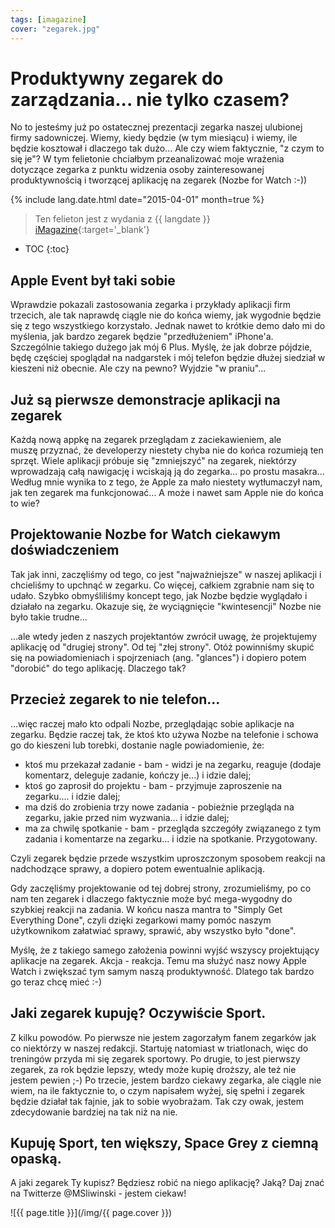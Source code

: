 ```yaml
---
tags: [imagazine]
cover: "zegarek.jpg"
---
```


# Produktywny zegarek do zarządzania... nie tylko czasem?

No to jesteśmy już po ostatecznej prezentacji zegarka naszej ulubionej firmy sadowniczej. Wiemy, kiedy będzie (w tym miesiącu) i wiemy, ile będzie kosztował i dlaczego tak dużo... Ale czy wiem faktycznie, "z czym to się je"? W tym felietonie chciałbym przeanalizować moje wrażenia dotyczące zegarka z punktu widzenia osoby zainteresowanej produktywnością i tworzącej aplikację na zegarek (Nozbe for Watch :-))

<!--More-->

{% include lang.date.html date="2015-04-01" month=true %}

> Ten felieton jest z wydania z {{ langdate }} [iMagazine](https://imagazine.pl){:target='_blank'}

* TOC
{:toc}

## Apple Event był taki sobie

Wprawdzie pokazali zastosowania zegarka i przykłady aplikacji firm trzecich, ale tak naprawdę ciągle nie do końca wiemy, jak wygodnie będzie się z tego wszystkiego korzystało. Jednak nawet to krótkie demo dało mi do myślenia, jak bardzo zegarek będzie "przedłużeniem" iPhone'a. Szczególnie takiego dużego jak mój 6 Plus. Myślę, że jak dobrze pójdzie, będę częściej spoglądał na nadgarstek i mój telefon będzie dłużej siedział w kieszeni niż obecnie. Ale czy na pewno? Wyjdzie "w praniu"...

## Już są pierwsze demonstracje aplikacji na zegarek

Każdą nową appkę na zegarek przeglądam z zaciekawieniem, ale muszę przyznać, że developerzy niestety chyba nie do końca rozumieją ten sprzęt. Wiele aplikacji próbuje się "zmniejszyć" na zegarek, niektórzy wprowadzają całą nawigację i wciskają ją do zegarka... po prostu masakra... Według mnie wynika to z tego, że Apple za mało niestety wytłumaczył nam, jak ten zegarek ma funkcjonować... A może i nawet sam Apple nie do końca to wie?

## Projektowanie Nozbe for Watch ciekawym doświadczeniem

Tak jak inni, zaczęliśmy od tego, co jest "najważniejsze" w naszej aplikacji i chcieliśmy to upchnąć w zegarku. Co więcej, całkiem zgrabnie nam się to udało. Szybko obmyśliliśmy koncept tego, jak Nozbe będzie wyglądało i działało na zegarku. Okazuje się, że wyciągnięcie "kwintesencji" Nozbe nie było takie trudne...

...ale wtedy jeden z naszych projektantów zwrócił uwagę, że projektujemy aplikację od "drugiej strony". Od tej "złej strony". Otóż powinniśmy skupić się na powiadomieniach i spojrzeniach (ang. "glances") i dopiero potem "dorobić" do tego aplikację. Dlaczego tak?

## Przecież zegarek to nie telefon...

...więc raczej mało kto odpali Nozbe, przeglądając sobie aplikacje na zegarku.  Będzie raczej tak, że ktoś kto używa Nozbe na telefonie i schowa go do kieszeni lub torebki, dostanie nagle powiadomienie, że:

- ktoś mu przekazał zadanie - bam - widzi je na zegarku, reaguje (dodaje komentarz, deleguje zadanie, kończy je...) i idzie dalej;
- ktoś go zaprosił do projektu - bam - przyjmuje zaproszenie na zegarku.... i idzie dalej;
- ma dziś do zrobienia trzy nowe zadania - pobieżnie przegląda na zegarku, jakie przed nim wyzwania... i idzie dalej;
- ma za chwilę spotkanie - bam - przegląda szczegóły związanego z tym zadania i komentarze na zegarku... i idzie na spotkanie. Przygotowany.

Czyli zegarek będzie przede wszystkim uproszczonym sposobem reakcji na nadchodzące sprawy, a dopiero potem ewentualnie aplikacją.

Gdy zaczęliśmy projektowanie od tej dobrej strony, zrozumieliśmy, po co nam ten zegarek i dlaczego faktycznie może być mega-wygodny do szybkiej reakcji na zadania. W końcu nasza mantra to "Simply Get Everything Done", czyli dzięki zegarkowi mamy pomóc naszym użytkownikom załatwiać sprawy, sprawić, aby wszystko było "done".

Myślę, że z takiego samego założenia powinni wyjść wszyscy projektujący aplikacje na zegarek. Akcja - reakcja. Temu ma służyć nasz nowy Apple Watch i zwiększać tym samym naszą produktywność. Dlatego tak bardzo go teraz chcę mieć :-)

## Jaki zegarek kupuję? Oczywiście Sport.

Z kilku powodów. Po pierwsze nie jestem zagorzałym fanem zegarków jak co niektórzy w naszej redakcji. Startuję natomiast w triatlonach, więc do treningów przyda mi się zegarek sportowy. Po drugie, to jest pierwszy zegarek, za rok będzie lepszy, wtedy może kupię droższy, ale też nie jestem pewien ;-) Po trzecie, jestem bardzo ciekawy zegarka, ale ciągle nie wiem, na ile faktycznie to, o czym napisałem wyżej, się spełni i zegarek będzie działał tak fajnie, jak to sobie wyobrażam. Tak czy owak, jestem zdecydowanie bardziej na tak niż na nie.

## Kupuję Sport, ten większy, Space Grey z ciemną opaską.

A jaki zegarek Ty kupisz? Będziesz robić na niego aplikację? Jaką? Daj znać na Twitterze @MSliwinski - jestem ciekaw!

![{{ page.title }}](/img/{{ page.cover }})

[n]: https://nozbe.com/pl/?a=mike
[np]: https://nozbe.com/pl/personal/?a=mike